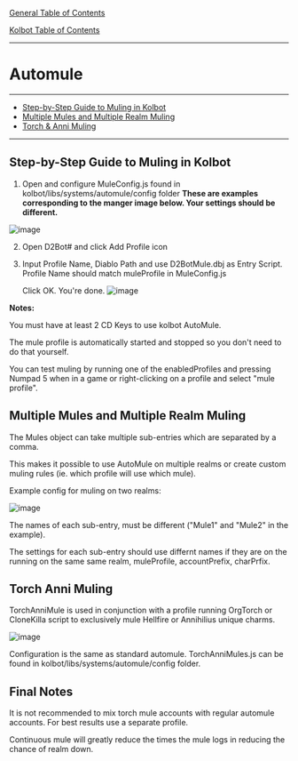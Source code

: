 [General Table of Contents](../README.md#diablo-2-botting-system)

[Kolbot Table of Contents](README.md#kolbot)

---

# Automule

---

* [Step-by-Step Guide to Muling in Kolbot](#step-by-step-guide-to-muling-in-kolbot)
* [Multiple Mules and Multiple Realm Muling](#multiple-mules-and-multiple-realm-muling)
* [Torch & Anni Muling](#torch-anni-muling)

---

## Step-by-Step Guide to Muling in Kolbot

1. Open and configure MuleConfig.js found in kolbot/libs/systems/automule/config folder
   **These are examples corresponding to the manger image below.  Your settings should be different.**

![image](https://github.com/magace/documentation/assets/7795098/3e3afe6f-997f-4953-a8fb-fd4ff7bd51bb)

2. Open D2Bot# and click Add Profile icon

3. Input Profile Name, Diablo Path and use D2BotMule.dbj as Entry Script.  Profile Name should match muleProfile in MuleConfig.js

	Click OK. You're done.
![image](https://github.com/magace/documentation/assets/7795098/d9c97db9-6120-43b7-be07-24e5f941d4b5)

**Notes:**

You must have at least 2 CD Keys to use kolbot AutoMule.

The mule profile is automatically started and stopped so you don't need to do that yourself.

You can test muling by running one of the enabledProfiles and pressing Numpad 5 when in a game or right-clicking on a profile and select "mule profile".


## Multiple Mules and Multiple Realm Muling

The Mules object can take multiple sub-entries which are separated by a comma.

This makes it possible to use AutoMule on multiple realms or create custom muling rules (ie. which profile will use which mule).

Example config for muling on two realms: 

![image](https://github.com/magace/documentation/assets/7795098/e2f6a76d-9987-4e6d-b759-8d77853266a7)


The names of each sub-entry, must be different ("Mule1" and "Mule2" in the example).  

The settings for each sub-entry should use differnt names if they are on the running on the same same realm, muleProfile, accountPrefix, charPrfix.



## Torch Anni Muling

TorchAnniMule is used in conjunction with a profile running OrgTorch or CloneKilla script to exclusively mule Hellfire or Annihilius unique charms.

![image](https://github.com/magace/documentation/assets/7795098/85e146bf-df17-460c-9508-180f6a5760aa)


Configuration is the same as standard automule.
TorchAnniMules.js can be found in kolbot/libs/systems/automule/config folder.

## Final Notes
It is not recommended to mix torch mule accounts with regular automule accounts. For best results use a separate profile.

Continuous mule will greatly reduce the times the mule logs in reducing the chance of realm down.

